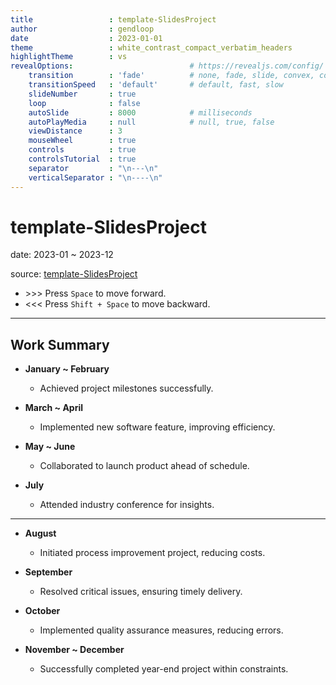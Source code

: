 ```yaml
---
title                 : template-SlidesProject
author                : gendloop
date                  : 2023-01-01
theme                 : white_contrast_compact_verbatim_headers
highlightTheme        : vs
revealOptions:                          # https://revealjs.com/config/
    transition        : 'fade'          # none, fade, slide, convex, concave, zoom
    transitionSpeed   : 'default'       # default, fast, slow
    slideNumber       : true
    loop              : false           
    autoSlide         : 8000            # milliseconds
    autoPlayMedia     : null            # null, true, false
    viewDistance      : 3
    mouseWheel        : true
    controls          : true
    controlsTutorial  : true
    separator         : "\n---\n"
    verticalSeparator : "\n----\n"
---
```


<style type="text/css">
h1, h2, h3, h4, h5, p, pre, code {
    text-align: left
}
.reveal {
    font-size: 28px;
}
.reveal pre code {
    font-size: 18px;
    line-height: 22px;
}
.reveal p code,
.reveal li code {
    font-size: 24px;
}
.reveal ul, .reveal ol {
    display: block;
}
.reveal img {
  border: 0 !important;
  box-shadow: none !important;
}
</style>



# template-SlidesProject

date: 2023-01 ~ 2023-12

source: [template-SlidesProject](https://github.com/gendloop/template-SlidesProject) 

* \>\>\> Press `Space` to move forward.
* <<< Press `Shift + Space` to move backward.



---

## Work Summary

* **January ~ February**
  * Achieved project milestones successfully.

* **March ~ April**
  * Implemented new software feature, improving efficiency.

* **May ~ June**
  * Collaborated to launch product ahead of schedule.

* **July**
  * Attended industry conference for insights.

---

* **August**
  * Initiated process improvement project, reducing costs.

* **September**
  * Resolved critical issues, ensuring timely delivery.

* **October**
  * Implemented quality assurance measures, reducing errors.

* **November ~ December**
  * Successfully completed year-end project within constraints.

